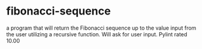 # fibonacci-sequence
a program that will return the Fibonacci sequence up to the value input from the user utilizing a recursive function. Will ask for user input. Pylint rated 10.00
